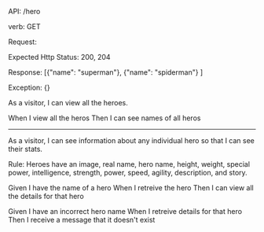 API: /hero

verb: GET

Request:

Expected Http Status:
    200,
    204

Response:
    [{"name": "superman"},
     {"name": "spiderman"}
    ]

Exception:
    {}






As a visitor, I can view all the heroes.

When I view all the heros
Then I can see names of all heros

------------------

As a visitor, I can see information about any individual hero so that I can see their stats.

Rule: Heroes have an image, real name, hero name, height, weight, special power, intelligence, strength, power, speed, agility, description, and story.

Given I have the name of a hero
When I retreive the hero
Then I can view all the details for that hero

Given I have an incorrect hero name
When I retreive details for that hero
Then I receive a message that it doesn't exist

